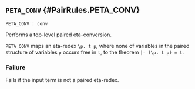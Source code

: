 ## `PETA_CONV` {#PairRules.PETA_CONV}


```
PETA_CONV : conv
```



Performs a top-level paired eta-conversion.


`PETA_CONV` maps an eta-redex `\p. t p`, where none of variables in the
paired structure of variables `p` occurs free in `t`,
to the theorem `|- (\p. t p) = t`.

### Failure

Fails if the input term is not a paired eta-redex.
